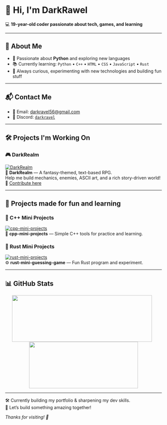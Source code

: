 # 👋 Hi, I'm DarkRawel

💻 **19-year-old coder passionate about tech, games, and learning**

---

## 🧠 About Me
- 🎯 Passionate about **Python** and exploring new languages
- 📚 Currently learning: `Python` • `C++` • `HTML` • `CSS` • `JavaScript` • `Rust`
- 🧠 Always curious, experimenting with new technologies and building fun stuff

---

## 📬 Contact Me
- 📧 Email: [darkravel56@gmail.com](mailto:darkravel56@gmail.com)
- 💬 Discord: [`darkravel`](https://discord.com/users/1298002635403690037)

---

## 🛠️ Projects I'm Working On

### 🎮 DarkRealm
[![DarkRealm](https://github-readme-stats.vercel.app/api/pin/?username=DarkRawel&repo=DarkRealm&theme=radical)](https://github.com/DarkRawel/DarkRealm)  
🧪 **DarkRealm** — A fantasy-themed, text-based RPG.  
Help me build mechanics, enemies, ASCII art, and a rich story-driven world!  
🤝 [Contribute here](https://github.com/DarkRawel/DarkRealm/issues)

---

## 🚀 Projects made for fun and learning

### 🔢 C++ Mini Projects
[![cpp-mini-projects](https://github-readme-stats.vercel.app/api/pin/?username=DarkRawel&repo=cpp-mini-projects&theme=radical)](https://github.com/DarkRawel/cpp-mini-projects)  
🧮 **cpp-mini-projects** — Simple C++ tools for practice and learning.

### 🦀 Rust Mini Projects
[![rust-mini-projects](https://github-readme-stats.vercel.app/api/pin/?username=DarkRawel&repo=rust-mini-projects&theme=radical)](https://github.com/DarkRawel/rust-mini-projects)  
⚙️ **rust-mini-guessing-game** — Fun Rust program and experiment.

---

## 📊 GitHub Stats

<div align="center">
  <img 
    src="https://github-readme-stats.vercel.app/api?username=DarkRawel&show_icons=true&theme=radical&rank_icon=github&hide_title=true" 
    width="450" height="150" 
    style="margin-right: 10px;" 
  />
  <img 
    src="https://github-readme-stats.vercel.app/api/top-langs/?username=DarkRawel&layout=compact&theme=radical&hide=makefile,batchfile,cmake,ini" 
    width="350" height="150" 
  />
</div>

---

🛠️ Currently building my portfolio & sharpening my dev skills.  
🌱 Let’s build something amazing together!

_Thanks for visiting! 🚀_
